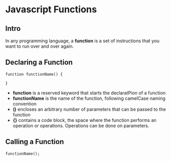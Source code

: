# Javascript Functions
## Intro
In any programming language, a **function** is a set of instructions that you want to run over and over again.

## Declaring a Function
``` 
function functionName() {

}
```
- **function** is a reserved keyword that starts the declaratPion of a function
- **functionName** is the name of the function, following camelCase naming convention
- **()** encloses an arbitrary number of parameters that can be passed to the function
- **{}** contains a code block, the space where the function performs an operation or operations. Operations can be done on parameters.

## Calling a Function
```
functionName();
```